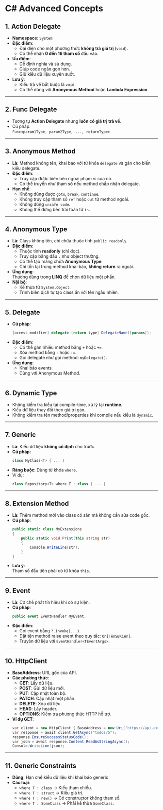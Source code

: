# C# Advanced Concepts

## 1. Action Delegate
- **Namespace**: `System`
- **Đặc điểm**:
  - Đại diện cho một phương thức **không trả giá trị** (`void`).
  - Có thể nhận **0 đến 16 tham số** đầu vào.
- **Ưu điểm**:
  - Dễ định nghĩa và sử dụng.
  - Giúp code ngắn gọn hơn.
  - Giữ kiểu dữ liệu xuyên suốt.
- **Lưu ý**:
  - Kiểu trả về bắt buộc là `void`.
  - Có thể dùng với **Anonymous Method** hoặc **Lambda Expression**.

---

## 2. Func Delegate
- Tương tự **Action Delegate** nhưng **luôn có giá trị trả về**.
- Cú pháp:  
  `Func<param1Type, param2Type, ..., returnType>`

---

## 3. Anonymous Method
- **Là**: Method không tên, khai báo với từ khóa `delegate` và gán cho biến kiểu delegate.
- **Đặc điểm**:
  - Truy cập được biến bên ngoài phạm vi của nó.
  - Có thể truyền như tham số nếu method chấp nhận delegate.
- **Hạn chế**:
  - Không dùng được `goto`, `break`, `continue`.
  - Không truy cập tham số `ref` hoặc `out` từ method ngoài.
  - Không dùng `unsafe code`.
  - Không thể đứng bên trái toán tử `is`.

---

## 4. Anonymous Type
- **Là**: Class không tên, chỉ chứa thuộc tính `public readonly`.
- **Đặc điểm**:
  - Thuộc tính **readonly** (chỉ đọc).
  - Truy cập bằng dấu `.` như object thường.
  - Có thể tạo mảng chứa **Anonymous Type**.
  - Chỉ tồn tại trong method khai báo, **không return** ra ngoài.
- **Ứng dụng**:  
  Thường dùng trong **LINQ** để chọn dữ liệu một phần.
- **Nội bộ**:
  - Kế thừa từ `System.Object`.
  - Trình biên dịch tự tạo class ẩn với tên ngẫu nhiên.

---

## 5. Delegate
- **Cú pháp**:
  ```csharp
  [access modifier] delegate [return type] DelegateName([params]);
  ```
- **Đặc điểm**:
  - Có thể gán nhiều method bằng `+` hoặc `+=`.
  - Xóa method bằng `-` hoặc `-=`.
  - Gọi delegate như gọi method: `myDelegate()`.
- **Ứng dụng**:
  - Khai báo events.
  - Dùng với Anonymous Method.

---

## 6. Dynamic Type
- Không kiểm tra kiểu tại compile-time, xử lý tại **runtime**.
- Kiểu dữ liệu thay đổi theo giá trị gán.
- Không kiểm tra tên method/properties khi compile nếu kiểu là `dynamic`.

---

## 7. Generic
- **Là**: Kiểu dữ liệu **không cố định** cho trước.
- **Cú pháp**:
  ```csharp
  class MyClass<T> { ... }
  ```
- **Ràng buộc**: Dùng từ khóa `where`.
- Ví dụ:
  ```csharp
  class Repository<T> where T : class { ... }
  ```

---

## 8. Extension Method
- **Là**: Thêm method mới vào class có sẵn mà không cần sửa code gốc.
- **Cú pháp**:
  ```csharp
  public static class MyExtensions
  {
      public static void Print(this string str)
      {
          Console.WriteLine(str);
      }
  }
  ```
- **Lưu ý**:  
  Tham số đầu tiên phải có từ khóa `this`.

---

## 9. Event
- **Là**: Cơ chế phát tín hiệu khi có sự kiện.
- **Cú pháp**:
  ```csharp
  public event EventHandler MyEvent;
  ```
- **Đặc điểm**:
  - Gọi event bằng `?.Invoke(...)`.
  - Đặt tên method raise event theo quy tắc: `On[TênSựKiện]`.
  - Truyền dữ liệu với `EventHandler<TEventArgs>`.

---

## 10. HttpClient
- **BaseAddress**: URL gốc của API.
- **Các phương thức**:
  - **GET**: Lấy dữ liệu.
  - **POST**: Gửi dữ liệu mới.
  - **PUT**: Cập nhật toàn bộ.
  - **PATCH**: Cập nhật một phần.
  - **DELETE**: Xóa dữ liệu.
  - **HEAD**: Lấy header.
  - **OPTIONS**: Kiểm tra phương thức HTTP hỗ trợ.
- **Ví dụ GET**:
  ```csharp
  var client = new HttpClient { BaseAddress = new Uri("https://api.example.com/") };
  var response = await client.GetAsync("todos/5");
  response.EnsureSuccessStatusCode();
  var json = await response.Content.ReadAsStringAsync();
  Console.WriteLine(json);
  ```

---

## 11. Generic Constraints
- **Dùng**: Hạn chế kiểu dữ liệu khi khai báo generic.
- **Các loại**:
  - `where T : class` → Kiểu tham chiếu.
  - `where T : struct` → Kiểu giá trị.
  - `where T : new()` → Có constructor không tham số.
  - `where T : SomeClass` → Phải kế thừa `SomeClass`.
